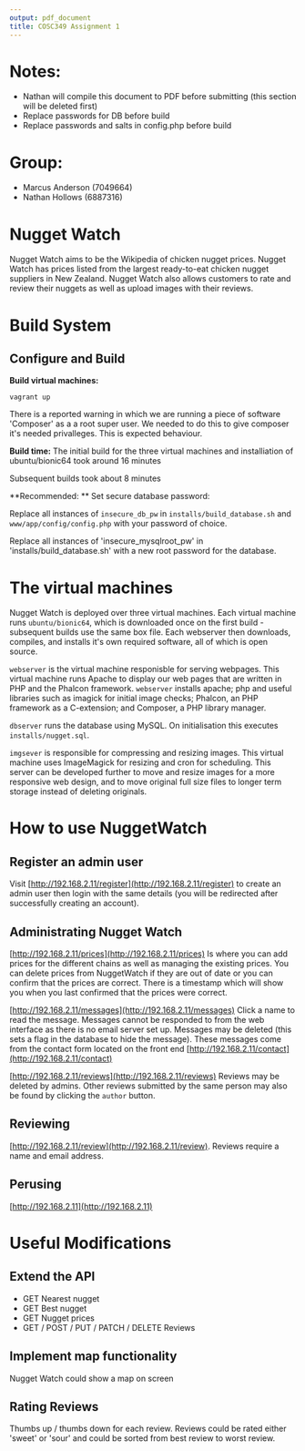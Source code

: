 ```yaml
---
output: pdf_document
title: COSC349 Assignment 1
---
```


# Notes:

- Nathan will compile this document to PDF before submitting (this section will be deleted first)
- Replace passwords for DB before build
- Replace passwords and salts in config.php before build


# Group:

- Marcus Anderson (7049664)
- Nathan Hollows (6887316)


# Nugget Watch

Nugget Watch aims to be the Wikipedia of chicken nugget prices. Nugget Watch has prices listed from the largest ready-to-eat chicken nugget suppliers in New Zealand. Nugget Watch also allows customers to rate and review their nuggets as well as upload images with their reviews.


# Build System

## Configure and Build

**Build virtual machines:** 

`vagrant up`

There is a reported warning in which we are running a piece of software 'Composer' as a a root super user. We needed to do this to give composer it's needed privalleges. This is expected behaviour.

**Build time:**
The initial build for the three virtual machines and installiation of ubuntu/bionic64 took around 16 minutes

Subsequent builds took about 8 minutes

**Recommended: ** Set secure database password:

Replace all instances of `insecure_db_pw` in `installs/build_database.sh` and `www/app/config/config.php` with your password of choice. 

Replace all instances of 'insecure_mysqlroot_pw' in 'installs/build_database.sh' with a new root password for the database.


# The virtual machines

Nugget Watch is deployed over three virtual machines. Each virtual machine runs `ubuntu/bionic64`, which is downloaded once on the first build - subsequent builds use the same box file. Each webserver then downloads, compiles, and installs it's own required software, all of which is open source.

`webserver` is the virtual machine responisble for serving webpages. This virtual machine runs Apache to display our web pages that are written in PHP and the Phalcon framework. `webserver` installs apache; php and useful libraries such as imagick for initial image checks; Phalcon, an PHP framework as a C-extension; and Composer, a PHP library manager.

`dbserver` runs the database using MySQL. On initialisation this executes `installs/nugget.sql`.

`imgsever` is responsible for compressing and resizing images. This virtual machine uses ImageMagick for resizing and cron for scheduling. This server can be developed further to move and resize images for a more responsive web design, and to move original full size files to longer term storage instead of deleting originals.



# How to use NuggetWatch 

## Register an admin user

Visit [http://192.168.2.11/register](http://192.168.2.11/register) to create an admin user then login with the same details (you will be redirected after successfully creating an account).

## Administrating Nugget Watch

[http://192.168.2.11/prices](http://192.168.2.11/prices) Is where you can add prices for the different chains as well as managing the existing prices. You can delete prices from NuggetWatch if they are out of date or you can confirm that the prices are correct. There is a timestamp which will show you when you last confirmed that the prices were correct. 

[http://192.168.2.11/messages](http://192.168.2.11/messages) Click a name to read the message. Messages cannot be responded to from the web interface as there is no email server set up. Messages may be deleted (this sets a flag in the database to hide the message).
These messages come from the contact form located on the front end [http://192.168.2.11/contact](http://192.168.2.11/contact)

[http://192.168.2.11/reviews](http://192.168.2.11/reviews) Reviews may be deleted by admins. Other reviews submitted by the same person may also be found by clicking the `author` button.

## Reviewing

[http://192.168.2.11/review](http://192.168.2.11/review). Reviews require a name and email address.

## Perusing

[http://192.168.2.11](http://192.168.2.11)

# Useful Modifications

## Extend the API

- GET Nearest nugget
- GET Best nugget
- GET Nugget prices
- GET / POST / PUT / PATCH / DELETE Reviews

## Implement map functionality

Nugget Watch could show a map on screen

## Rating Reviews

Thumbs up / thumbs down for each review. Reviews could be rated either 'sweet' or 'sour' and could be sorted from best review to worst review.

